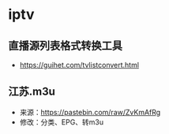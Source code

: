 # iptv
## 直播源列表格式转换工具
- https://guihet.com/tvlistconvert.html
## 江苏.m3u
- 来源：https://pastebin.com/raw/ZvKmAfRg
- 修改：分类、EPG、转m3u
